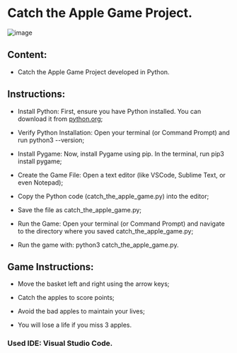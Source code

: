 # Catch the Apple Game Project.

![image](https://github.com/user-attachments/assets/f0bfeaf2-658e-427a-939c-e021c3393d7c)

## Content:

- Catch the Apple Game Project developed in Python.

## Instructions:

- Install Python: First, ensure you have Python installed. You can download it from [python.org](https://www.python.org/downloads/);

- Verify Python Installation: Open your terminal (or Command Prompt) and run python3 --version;

- Install Pygame: Now, install Pygame using pip. In the terminal, run pip3 install pygame;

- Create the Game File: Open a text editor (like VSCode, Sublime Text, or even Notepad);
  
- Copy the Python code (catch_the_apple_game.py) into the editor;

- Save the file as catch_the_apple_game.py;

- Run the Game: Open your terminal (or Command Prompt) and navigate to the directory where you saved catch_the_apple_game.py;

- Run the game with: python3 catch_the_apple_game.py.

## Game Instructions:

- Move the basket left and right using the arrow keys;

- Catch the apples to score points;
  
- Avoid the bad apples to maintain your lives;
  
- You will lose a life if you miss 3 apples.
  
### Used IDE: Visual Studio Code.
